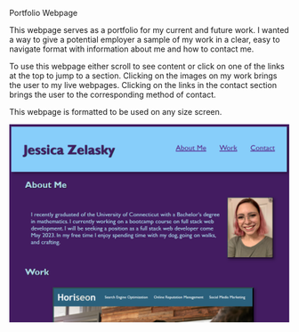 Portfolio Webpage

This webpage serves as a portfolio for my current and future work. I wanted a way to give a potential employer a sample of my work in a clear, easy to navigate format with information about me and how to contact me. 

To use this webpage either scroll to see content or click on one of the links at the top to jump to a section. Clicking on the images on my work brings the user to my live webpages. Clicking on the links in the contact section brings the user to the corresponding method of contact. 

This webpage is formatted to be used on any size screen. 

![screenshot of live webpage](./assets/img/portfolio-screenshot.png)
